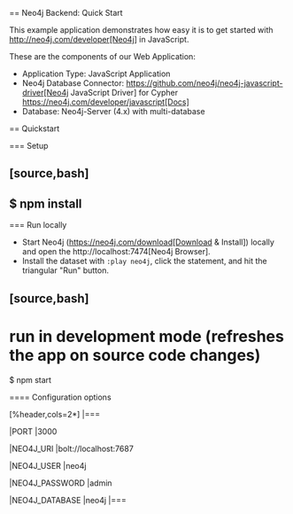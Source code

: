 == Neo4j Backend: Quick Start

This example application demonstrates how easy it is to get started with http://neo4j.com/developer[Neo4j] in JavaScript.


These are the components of our Web Application:

* Application Type:         JavaScript Application
* Neo4j Database Connector: https://github.com/neo4j/neo4j-javascript-driver[Neo4j JavaScript Driver] for Cypher https://neo4j.com/developer/javascript[Docs]
* Database:                 Neo4j-Server (4.x) with multi-database

== Quickstart

=== Setup

[source,bash]
----
$ npm install
----

=== Run locally

* Start Neo4j (https://neo4j.com/download[Download & Install]) locally and open the http://localhost:7474[Neo4j Browser].
* Install the dataset with `:play neo4j`, click the statement, and hit the triangular "Run" button.

[source,bash]
----
# run in development mode (refreshes the app on source code changes)
$ npm start

==== Configuration options

[%header,cols=2*]
|===

|PORT
|3000

|NEO4J_URI
|bolt://localhost:7687

|NEO4J_USER
|neo4j

|NEO4J_PASSWORD
|admin

|NEO4J_DATABASE
|neo4j
|===
